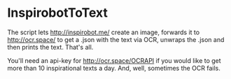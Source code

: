 # InspirobotToText

The script lets http://inspirobot.me/ create an image, forwards it to http://ocr.space/ to get a .json with the text via OCR, unwraps the .json and then prints the text. That's all.

You'll need an api-key for http://ocr.space/OCRAPI if you would like to get more than 10 inspirational texts a day. And, well, sometimes the OCR fails.
